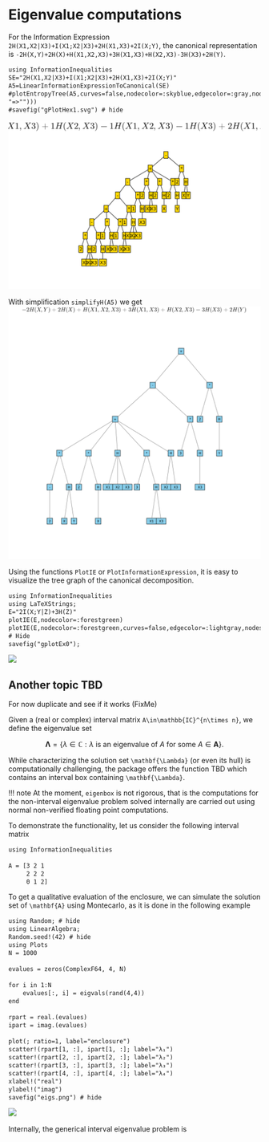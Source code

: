 # Eigenvalue computations


For the Information Expression ``2H(X1,X2|X3)+I(X1;X2|X3)+2H(X1,X3)+2I(X;Y)``, the canonical representation is ``-2H(X,Y)+2H(X)+H(X1,X2,X3)+3H(X1,X3)+H(X2,X3)-3H(X3)+2H(Y)``.


```@example entropicHex1
using InformationInequalities
SE="2H(X1,X2|X3)+I(X1;X2|X3)+2H(X1,X3)+2I(X;Y)"
A5=LinearInformationExpressionToCanonical(SE)
#plotEntropyTree(A5,curves=false,nodecolor=:skyblue,edgecolor=:gray,nodesize=0.13,nodeshape=:rect,titlefontsize=10,title=latexstring(replace((A5),"*"=>""," "=>"")))
#savefig("gPlotHex1.svg") # hide
```

![](./../assets/HgaphEx1.svg)


With simplification `simplifyH(A5)` we get
![](./../assets/HgraphEx1min.svg)


Using the functions `PlotIE` or `PlotInformationExpression`, it is easy to visualize the tree graph of the canonical decomposition.

```@example simpletreeEx1
using InformationInequalities
using LaTeXStrings;
E="2I(X;Y|Z)+3H(Z)"
plotIE(E,nodecolor=:forestgreen)
plotIE(E,nodecolor=:forestgreen,curves=false,edgecolor=:lightgray,nodeshape=:rect,title=latexstring(LinearInformationExpressionToCanonical(E))); # Hide
savefig("gplotEx0");
```
![](gplotEx0)

## Another topic TBD
For now duplicate and see if it works (FixMe)

Given a (real or complex) interval matrix ``A\in\mathbb{IC}^{n\times n}``, we define the eigenvalue set 

```math
\mathbf{\Lambda}=\{\lambda\in\mathbb{C}: \lambda\text{ is an eigenvalue of }A\text{ for some }A\in\mathbf{A}\}.
```

While characterizing the solution set ``\mathbf{\Lambda}`` (or even its hull) is computationally challenging, the package offers the function TBD which contains an interval box containing ``\mathbf{\Lambda}``. 

!!! note
    At the moment, `eigenbox` is not rigorous, that is the computations for the non-interval eigenvalue problem solved internally are carried out using normal non-verified floating point computations.

To demonstrate the functionality, let us consider the following interval matrix

```@example eigs
using InformationInequalities

A = [3 2 1
     2 2 2
     0 1 2]
```



To get a qualitative evaluation of the enclosure, we can simulate the solution set of ``\mathbf{A}`` using Montecarlo, as it is done in the following example

```@example eigs
using Random; # hide
using LinearAlgebra;
Random.seed!(42) # hide
using Plots
N = 1000

evalues = zeros(ComplexF64, 4, N)

for i in 1:N
    evalues[:, i] = eigvals(rand(4,4))
end

rpart = real.(evalues)
ipart = imag.(evalues)

plot(; ratio=1, label="enclosure")
scatter!(rpart[1, :], ipart[1, :]; label="λ₁")
scatter!(rpart[2, :], ipart[2, :]; label="λ₂")
scatter!(rpart[3, :], ipart[3, :]; label="λ₃")
scatter!(rpart[4, :], ipart[4, :]; label="λ₄")
xlabel!("real")
ylabel!("imag")
savefig("eigs.png") # hide
```

![](eigs.png)

Internally, the generical interval eigenvalue problem is